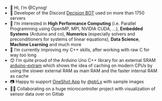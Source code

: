 - 👋 Hi, I’m @Cynog!
- 🤖 Developer of the Discord [Decision BOT](https://top.gg/bot/698950999997677648) used on more than $1750$ servers
- 👀 I’m interested in **High Performance Computing** (i.e. Parallel Programming using OpenMP, MPI, NVIDIA CUDA, ...), **Embedded Systems** (Arduino and co), **Numerics** (especially solvers and preconditioners for systems of linear equations), **Data Science**, **Machine Learning** and much more
- 🌱 I’m currently improving my C++ skills, after working with raw C for way too long
- 😊 I'm quite proud of the Arduino Uno C++ library for an external SRAM [arduino-extram](https://github.com/Cynog/arduino-extram/) which shows the idea of caching on modern CPUs by using the slower external RAM as main RAM and the faster internal RAM as cache
- 📷 Happy to support [OneShot App](https://github.com/ptrLx/OneShot) by [@ptrLx](https://github.com/ptrLx) with sample images
- 🤝🏻 Collaborating on a huge microcontroller project with visualization of sensor data over on Gitlab

<!---
Cynog/Cynog is a ✨ special ✨ repository because its `README.md` (this file) appears on your GitHub profile.
You can click the Preview link to take a look at your changes.
--->
